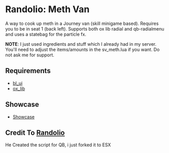 # Randolio: Meth Van

A way to cook up meth in a Journey van (skill minigame based). Requires you to be in seat 1 (back left). Supports both ox lib radial and qb-radialmenu and uses a statebag for the particle fx.

**NOTE**: I just used ingredients and stuff which I already had in my server. You'll need to adjust the items/amounts in the sv_meth.lua if you want. Do not ask me for support.

## Requirements

* [bl_ui](https://github.com/Byte-Labs-Project/bl_ui)
* [ox_lib](https://github.com/overextended/ox_lib/releases/tag/v3.16.2)

## Showcase
* [Showcase](https://streamable.com/kz1bok)


## Credit To [Randolio](https://github.com/Randolio/randol_meth/)
He Created the script for QB, i just forked it to ESX
